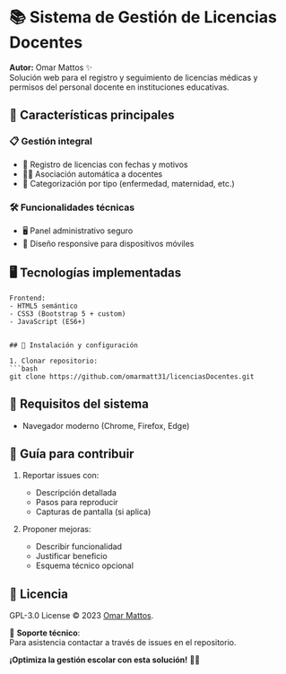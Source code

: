 # 📚 Sistema de Gestión de Licencias Docentes

**Autor:** Omar Mattos ✨  
Solución web para el registro y seguimiento de licencias médicas y permisos del personal docente en instituciones educativas.  

## 🌟 Características principales

### 📋 Gestión integral
- 📅 Registro de licencias con fechas y motivos
- 👨‍🏫 Asociación automática a docentes
- 📂 Categorización por tipo (enfermedad, maternidad, etc.)

### 🛠️ Funcionalidades técnicas
- 🖥️ Panel administrativo seguro
- 📱 Diseño responsive para dispositivos móviles

## 🖥️ Tecnologías implementadas

```plaintext
Frontend:
- HTML5 semántico
- CSS3 (Bootstrap 5 + custom)
- JavaScript (ES6+)


## 🚀 Instalación y configuración

1. Clonar repositorio:
```bash
git clone https://github.com/omarmatt31/licenciasDocentes.git
```

## 📌 Requisitos del sistema
- Navegador moderno (Chrome, Firefox, Edge)

## 🤝 Guía para contribuir

1. Reportar issues con:
   - Descripción detallada
   - Pasos para reproducir
   - Capturas de pantalla (si aplica)

2. Proponer mejoras:
   - Describir funcionalidad
   - Justificar beneficio
   - Esquema técnico opcional

## 📜 Licencia

GPL-3.0 License © 2023 [Omar Mattos](https://github.com/omarmatt31).  


📧 **Soporte técnico**:  
Para asistencia contactar a través de issues en el repositorio.

**¡Optimiza la gestión escolar con esta solución!** 🏫✨